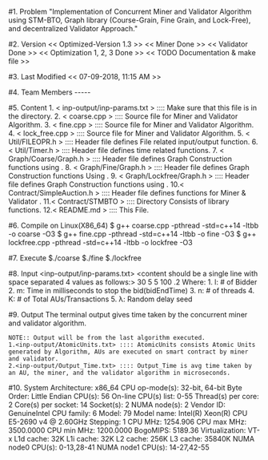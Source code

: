 #1. Problem
	"Implementation of Concurrent Miner and Validator Algorithm using STM-BTO, Graph library (Course-Grain,
	Fine Grain, and Lock-Free), and decentralized Validator Approach."

#2. Version
	<< Optimized-Version 1.3  >>
	<< Miner             Done >>
	<< Validator         Done >>
	<< Optimization      1, 2, 3 Done >>
	<< TODO              Documentation & make file >>
	
#3. Last Modified
	<< 07-09-2018, 11:15 AM >>

#4. Team Members
	-----
	
#5. Content
	1. < inp-output/inp-params.txt > ::::  Make sure that this file is in the <inp-output> directory.
	2. < coarse.cpp >                ::::  Source file for <COARSE-GRAIN> Miner and Validator Algorithm.
	3. < fine.cpp >                  ::::  Source file for <FINE-GRAIN>   Miner and Validator Algorithm.
	4. < lock_free.cpp >             ::::  Source file for <LOCK-FREE>    Miner and Validator Algorithm.
	5. < Util/FILEOPR.h >            ::::  Header file defines File related input/output function.
	6. < Util/Timer.h >              ::::  Header file defines time related functions.
	7. < Graph/Coarse/Graph.h >      ::::  Header file defines <COARSE-GRAIN> Graph Construction functions using <Single Coarse Lock>.
	8. < Graph/Fine/Graph.h >        ::::  Header file defines <FINE-GRAIN>   Graph Construction functions Using <Lazy List>.
	9. < Graph/Lockfree/Graph.h >    ::::  Header file defines <LOCK-FREE>    Graph Construction functions using <CAS>.
	10.< Contract/SimpleAuction.h >  ::::  Header file defines <Smart Contract> functions for Miner <Using STM> & Validator <Without STM>.
	11.< Contract/STMBTO >           ::::  Directory Consists of <STM-BTO> library functions.
	12.< README.md >                 ::::  This File.

#6. Compile on Linux(X86_64)
	$ g++ coarse.cpp   -pthread -std=c++14 -ltbb -o coarse -O3
	$ g++ fine.cpp     -pthread -std=c++14 -ltbb -o fine -O3
	$ g++ lockfree.cpp -pthread -std=c++14 -ltbb -o lockfree -O3

#7. Execute
	$./coarse
	$./fine
	$./lockfree

#8. Input
	<inp-output/inp-params.txt>
	<content should be a single line with space separated 4 values as follows:>
	30 5 5 100 .2
		Where:
		1. l: # of Bidder
		2. m: Time in milliseconds to stop the bid(bidEndTime)
		3. n: # of threads
		4. K: # of Total AUs/Transactions
		5. λ: Random delay seed

#9. Output
	The terminal output gives time taken by the concurrent miner and validator algorithm.
	
	NOTE:: Output will be from the last algorithm executed.
	1.<inp-output/AtomicUnits.txt> :::: AtomicUnits consists Atomic Units generated by Algorithm, AUs are executed on smart contract by miner and validator.
	2.<inp-output/Output_Time.txt> :::: Output_Time is avg time taken by an AU, the miner, and the validator algorithm in microseconds.


#10. System
		Architecture:          x86_64
		CPU op-mode(s):        32-bit, 64-bit
		Byte Order:            Little Endian
		CPU(s):                56
		On-line CPU(s) list:   0-55
		Thread(s) per core:    2
		Core(s) per socket:    14
		Socket(s):             2
		NUMA node(s):          2
		Vendor ID:             GenuineIntel
		CPU family:            6
		Model:                 79
		Model name:            Intel(R) Xeon(R) CPU E5-2690 v4 @ 2.60GHz
		Stepping:              1
		CPU MHz:               1254.906
		CPU max MHz:           3500.0000
		CPU min MHz:           1200.0000
		BogoMIPS:              5189.36
		Virtualization:        VT-x
		L1d cache:             32K
		L1i cache:             32K
		L2 cache:              256K
		L3 cache:              35840K
		NUMA node0 CPU(s):     0-13,28-41
		NUMA node1 CPU(s):     14-27,42-55
